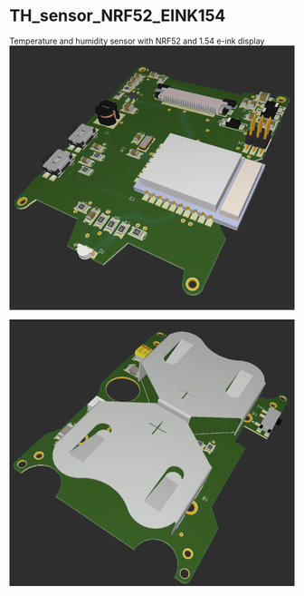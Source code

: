 # TH_sensor_NRF52_EINK154
 Temperature and humidity sensor with NRF52 and 1.54 e-ink display
![Power board](https://github.com/AnubisF/TH_sensor_NRF52_EINK154/blob/main/Image/board_a.png)

![Main board](https://github.com/AnubisF/TH_sensor_NRF52_EINK154/blob/main/Image/board_b.png)
